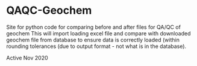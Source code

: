 # QAQC-Geochem
Site for python code for comparing before and after files for QA/QC of geochem
This will import loading excel file and compare with downloaded geochem file from database
to ensure data is correctly loaded (within rounding tolerances (due to output format - not what
is in the database).

Active Nov 2020
